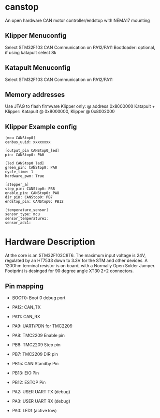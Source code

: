 # canstop
An open hardware CAN motor controller/endstop with NEMA17 mounting

## Klipper Menuconfig
Select STM32F103
CAN Communication on PA12/PA11
Bootloader: optional, if using katapult select 8k

## Katapult Menuconfig
Select STM32F103
CAN Communication on PA12/PA11

## Memory addresses
Use JTAG to flash firmware
Klipper only: @ address 0x8000000
Katapult + Klipper: Katapult @ 0x8000000, Klipper @ 0x8002000

## Klipper Example config
```
[mcu CANStop0]
canbus_uuid: xxxxxxxx

[output_pin CANStop0_led]
pin: CANStop0: PA0

[led CANStop0_led]
green_pin: CANStop0: PA0
cycle_time: 1
hardware_pwm: True

[stepper_a]
step_pin: CANStop0: PB8
enable_pin: CANStop0: PA8
dir_pin: CANStop0: PB7
endstop_pin: CANStop0: PB12

[temperature_sensor]
sensor_type: mcu
sensor_temperature1:
sensor_adc1:
```

# Hardware Description
At the core is an STM32F103C8T6.
The maximum input voltage is 24V, regulated by an HT7533 down to 3.3V for the STM and other devices.
A 120Ohm terminal resistor is on board, with a Normally Open Solder Jumper.
Footprint is desinged for 90 degree angle XT30 2+2 connectors.
## Pin mapping
* BOOT0: Boot 0 debug port
* PA12: CAN_TX
* PA11: CAN_RX
* PA9: UART/PDN for TMC2209
* PA8: TMC2209 Enable pin
* PB8: TMC2209 Step pin
* PB7: TMC2209 DIR pin

* PB15: CAN Standby Pin
* PB13: EIO Pin
* PB12: ESTOP Pin
* PA2: USER UART TX (debug)
* PA3: USER UART RX (debug)
* PA0: LED1 (active low)
